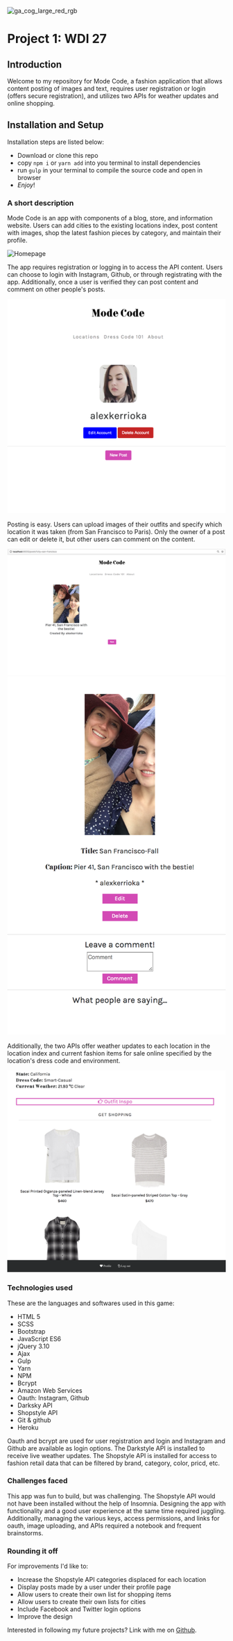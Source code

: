 ![ga_cog_large_red_rgb](https://cloud.githubusercontent.com/assets/40461/8183776/469f976e-1432-11e5-8199-6ac91363302b.png)

# Project 1: WDI 27 

## Introduction


Welcome to my repository for Mode Code, a fashion application that allows content posting of images and text, requires user registration or login (offers secure registration), and utilizes two APIs for weather updates and online shopping.

## Installation and Setup

Installation steps are listed below:

* Download or clone this repo
* copy `npm i` or `yarn add` into you terminal to install dependencies
* run `gulp` in your terminal to compile the source code and open in browser
* _Enjoy_!

### A short description


Mode Code is an app with components of a blog, store, and information website. Users can add cities to the existing locations index, post content with images, shop the latest fashion pieces by category, and maintain their profile.

![Homepage](src/assets/images/readmeHome.png)

The app requires registration or logging in to access the API content. Users can choose to login with Instagram, Github, or through registrating with the app. Additionally, once a user is verified they can post content and comment on other people's posts.

![Profile example](src/assets/images/readmeProfile.png)

Posting is easy. Users can upload images of their outfits and specify which location it was taken (from San Francisco to Paris). Only the owner of a post can edit or delete it, but other users can comment on the content.

![Posts](src/assets/images/readmePosts.png)
![Posting](src/assets/images/readmePost.png)

Additionally, the two APIs offer weather updates to each location in the location index and current fashion items for sale online specified by the location's dress code and environment.

![APIs](src/assets/images/readmeAPIs.png)


### Technologies used

These are the languages and softwares used in this game:

- HTML 5
- SCSS
- Bootstrap
- JavaScript ES6
- jQuery 3.10
- Ajax
- Gulp
- Yarn
- NPM
- Bcrypt
- Amazon Web Services
- Oauth: Instagram, Github
- Darksky API
- Shopstyle API
- Git & github
- Heroku

Oauth and bcrypt are used for user registration and login and Instagram and Github are available as login options. The Darkstyle API is installed to receive live weather updates. The Shopstyle API is installed for access to fashion retail data that can be filtered by brand, category, color, pricd, etc. 

### Challenges faced

This app was fun to build, but was challenging. The Shopstyle API would not have been installed without the help of Insomnia. Designing the app with functionality and a good user experience at the same time required juggling. Additionally, managing the various keys, access permissions, and links for oauth, image uploading, and APIs required a notebook and frequent brainstorms.

### Rounding it off

For improvements I'd like to:

- Increase the Shopstyle API categories displaced for each location
- Display posts made by a user under their profile page
- Allow users to create their own list for shopping items
- Allow users to create their own lists for cities
- Include Facebook and Twitter login options
- Improve the design

Interested in following my future projects? Link with me on [Github](https://github.com/alexandriako).
